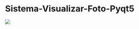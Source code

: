 # Sistema-Visualizar-Foto-Pyqt5
<img with="15" src="https://veja.abril.com.br/wp-content/uploads/2020/09/1-GettyImages-517387700.jpg.jpg?quality=70&strip=info&resize=680,453">
